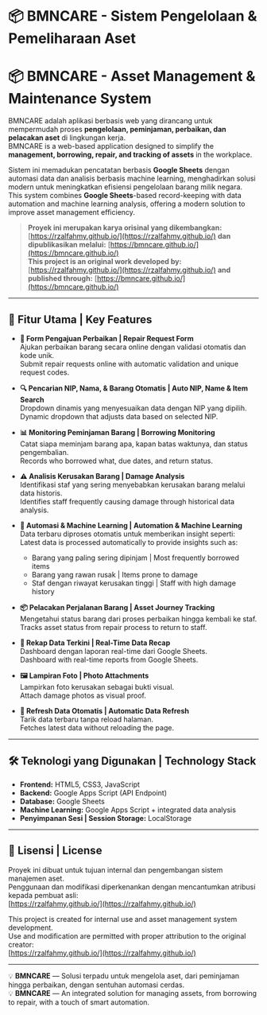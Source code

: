 # 📦 BMNCARE - Sistem Pengelolaan & Pemeliharaan Aset  
# 📦 BMNCARE - Asset Management & Maintenance System  

BMNCARE adalah aplikasi berbasis web yang dirancang untuk mempermudah proses **pengelolaan, peminjaman, perbaikan, dan pelacakan aset** di lingkungan kerja.  
BMNCARE is a web-based application designed to simplify the **management, borrowing, repair, and tracking of assets** in the workplace.  

Sistem ini memadukan pencatatan berbasis **Google Sheets** dengan automasi data dan analisis berbasis machine learning, menghadirkan solusi modern untuk meningkatkan efisiensi pengelolaan barang milik negara.  
This system combines **Google Sheets**-based record-keeping with data automation and machine learning analysis, offering a modern solution to improve asset management efficiency.  

> **Proyek ini merupakan karya orisinal yang dikembangkan:** [https://rzalfahmy.github.io/](https://rzalfahmy.github.io/) **dan dipublikasikan melalui:** [https://bmncare.github.io/](https://bmncare.github.io/)  
> **This project is an original work developed by:** [https://rzalfahmy.github.io/](https://rzalfahmy.github.io/) **and published through:** [https://bmncare.github.io/](https://bmncare.github.io/)  

---

## 🚀 Fitur Utama | Key Features
- **📑 Form Pengajuan Perbaikan | Repair Request Form**  
  Ajukan perbaikan barang secara online dengan validasi otomatis dan kode unik.  
  Submit repair requests online with automatic validation and unique request codes.  

- **🔍 Pencarian NIP, Nama, & Barang Otomatis | Auto NIP, Name & Item Search**  
  Dropdown dinamis yang menyesuaikan data dengan NIP yang dipilih.  
  Dynamic dropdown that adjusts data based on selected NIP.  

- **📊 Monitoring Peminjaman Barang | Borrowing Monitoring**  
  Catat siapa meminjam barang apa, kapan batas waktunya, dan status pengembalian.  
  Records who borrowed what, due dates, and return status.  

- **⚠️ Analisis Kerusakan Barang | Damage Analysis**  
  Identifikasi staf yang sering menyebabkan kerusakan barang melalui data historis.  
  Identifies staff frequently causing damage through historical data analysis.  

- **🤖 Automasi & Machine Learning | Automation & Machine Learning**  
  Data terbaru diproses otomatis untuk memberikan insight seperti:  
  Latest data is processed automatically to provide insights such as:  
  - Barang yang paling sering dipinjam | Most frequently borrowed items  
  - Barang yang rawan rusak | Items prone to damage  
  - Staf dengan riwayat kerusakan tinggi | Staff with high damage history  

- **📦 Pelacakan Perjalanan Barang | Asset Journey Tracking**  
  Mengetahui status barang dari proses perbaikan hingga kembali ke staf.  
  Tracks asset status from repair process to return to staff.  

- **📅 Rekap Data Terkini | Real-Time Data Recap**  
  Dashboard dengan laporan real-time dari Google Sheets.  
  Dashboard with real-time reports from Google Sheets.  

- **🖼 Lampiran Foto | Photo Attachments**  
  Lampirkan foto kerusakan sebagai bukti visual.  
  Attach damage photos as visual proof.  

- **🔄 Refresh Data Otomatis | Automatic Data Refresh**  
  Tarik data terbaru tanpa reload halaman.  
  Fetches latest data without reloading the page.  

---

## 🛠 Teknologi yang Digunakan | Technology Stack
- **Frontend:** HTML5, CSS3, JavaScript  
- **Backend:** Google Apps Script (API Endpoint)  
- **Database:** Google Sheets  
- **Machine Learning:** Google Apps Script + integrated data analysis  
- **Penyimpanan Sesi | Session Storage:** LocalStorage  

---

## 📄 Lisensi | License
Proyek ini dibuat untuk tujuan internal dan pengembangan sistem manajemen aset.  
Penggunaan dan modifikasi diperkenankan dengan mencantumkan atribusi kepada pembuat asli:  
[https://rzalfahmy.github.io/](https://rzalfahmy.github.io/)  

This project is created for internal use and asset management system development.  
Use and modification are permitted with proper attribution to the original creator:  
[https://rzalfahmy.github.io/](https://rzalfahmy.github.io/)  

---

💡 **BMNCARE** — Solusi terpadu untuk mengelola aset, dari peminjaman hingga perbaikan, dengan sentuhan automasi cerdas.  
💡 **BMNCARE** — An integrated solution for managing assets, from borrowing to repair, with a touch of smart automation.
